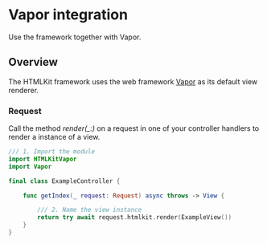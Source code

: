 # Vapor integration

Use the framework together with Vapor.

## Overview

The HTMLKit framework uses the web framework [Vapor](https://swiftpackageindex.com/vapor/vapor) as its default view renderer.

### Request

Call the method *render(_:)* on a request in one of your controller handlers to render a instance of a view.

```swift
/// 1. Import the module
import HTMLKitVapor
import Vapor

final class ExampleController {

    func getIndex(_ request: Request) async throws -> View {

        /// 2. Name the view instance
        return try await request.htmlkit.render(ExampleView())
    }
}
```
